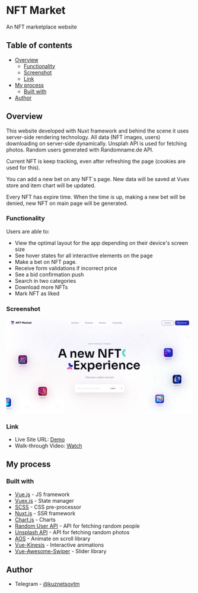 # NFT Market

An NFT marketplace website

## Table of contents

- [Overview](#overview)
  - [Functionality](#functionality)
  - [Screenshot](#screenshot)
  - [Link](#link)
- [My process](#my-process)
  - [Built with](#built-with)
- [Author](#author)

## Overview

This website developed with Nuxt framework and behind the scene it uses server-side rendering technology. All data (NFT images, users) downloading on server-side dynamically.
Unsplah API is used for fetching photos. Random users generated with Randomname.de API.

Current NFT is keep tracking, even after refreshing the page (сookies are used for this).

You can add a new bet on any NFT`s page. New data will be saved at Vuex store and item chart will be updated.

Every NFT has expire time. When the time is up, making a new bet will be denied, new NFT on main page will be generated.

### Functionality

Users are able to:

- View the optimal layout for the app depending on their device's screen size
- See hover states for all interactive elements on the page
- Make a bet on NFT page.
- Receive form validations if incorrect price
- See a bid confirmation push
- Search in two categories
- Download more NFTs
- Mark NFT as liked

### Screenshot

![image](assets/img/nft-market-preview.png)

### Link

- Live Site URL: [Demo](https://nft-market-website.herokuapp.com/)
- Walk-through Video: [Watch](https://www.youtube.com/watch?v=oO0irbe5laE)


## My process

### Built with

- [Vue.js](https://vuejs.org/) - JS framework
- [Vuex.js](https://vuex.vuejs.org/) - State manager
- [SCSS](https://sass-lang.com/) - CSS pre-processor
- [Nuxt.js](https://nuxtjs.org/) - SSR framework
- [Chart.js](https://www.chartjs.org/) - Charts
- [Random User API](https://randomname.de) - API for fetching random people
- [Unsplash API](https://unsplash.com/documentation) - API for fetching random photos
- [AOS](https://michalsnik.github.io/aos/) - Animate on scroll library
- [Vue-Kinesis](https://www.npmjs.com/package/vue-kinesis) - Interactive animations
- [Vue-Awesome-Swiper](https://www.npmjs.com/package/vue-awesome-swiper) - Slider library

## Author

- Telegram - [@kuznetsovtm](https://t.me/@kuznetsovtm)
